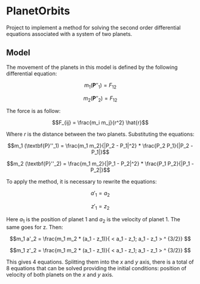 # PlanetOrbits
Project to implement a method for solving the second order differential equations associated with a system of two planets.

## Model

The movement of the planets in this model is defined by the following differential equation:

```math
m_1 (\textbf{P}''_1) = F_{12}
```
```math
m_2 (\textbf{P}''_2) = F_{12}
```

The force is as follow:

```math
F_{ij} = \frac{m_i m_j}{r^2} \hat{r}
```

Where $r$ is the distance between the two planets. Substituting the equations:

```math
m_1 (\textbf{P}''_1) = \frac{m_1 m_2}{|P_2 - P_1|^2} * \frac{P_2 P_1}{|P_2 - P_1|}
```
```math
m_2 (\textbf{P}''_2) = \frac{m_1 m_2}{|P_1 - P_2|^2} * \frac{P_1 P_2}{|P_1 - P_2|}
```

To apply the method, it is necessary to rewrite the equations:
```math
a'_1 = a_2
```
```math
z'_1 = z_2
```
Here $a_1$ is the position of planet 1 and $a_2$ is the velocity of planet 1. The same goes for z. Then:
```math
m_1 a'_2 = \frac{m_1 m_2 * (a_1 - z_1)}{ < a_1 - z_1; a_1 - z_1 > ^ {3/2}} 
```
```math
m_1 z'_2 = \frac{m_1 m_2 * (a_1 - z_1)}{ < a_1 - z_1; a_1 - z_1 > ^ {3/2}} 
```

This gives 4 equations. Splitting them into the $x$ and $y$ axis, there is a total of 8 equations that can be solved providing the initial conditions: position of velocity of both planets on the $x$ and $y$ axis.
